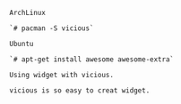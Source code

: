 `ArchLinux`

    `# pacman -S vicious`

`Ubuntu`

    `# apt-get install awesome awesome-extra`

    Using widget with vicious.

    vicious is so easy to creat widget.
